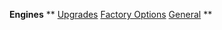 ---
---

**Engines**
**
[Upgrades](/convengine/)
[Factory Options](/engine/)
[General](/EngineGeneral.html)
**